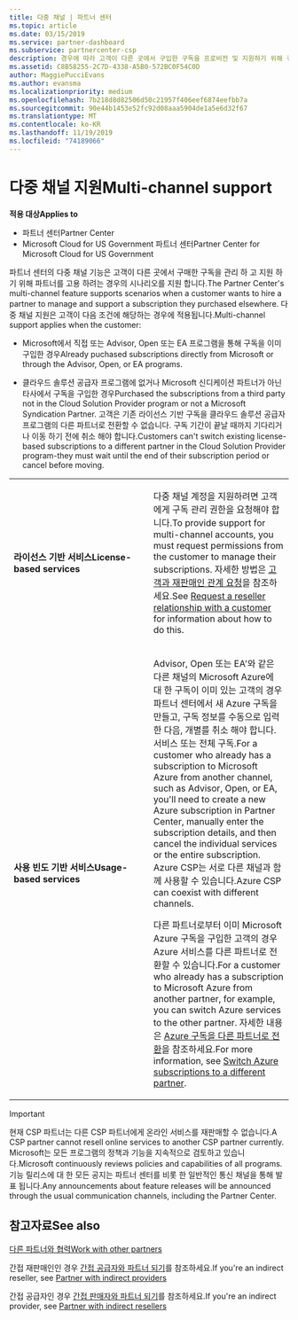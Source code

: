 ```yaml
---
title: 다중 채널 | 파트너 센터
ms.topic: article
ms.date: 03/15/2019
ms.service: partner-dashboard
ms.subservice: partnercenter-csp
description: 경우에 따라 고객이 다른 곳에서 구입한 구독을 프로비전 및 지원하기 위해 귀사를 고용하려 할 수도 있습니다.
ms.assetid: C8B58255-2C7D-4338-A5B0-572BC0F54C0D
author: MaggiePucciEvans
ms.author: evansma
ms.localizationpriority: medium
ms.openlocfilehash: 7b218d8d82506d50c21957f406eef6874eefbb7a
ms.sourcegitcommit: 90e44b1453e52fc92d08aaa5904de1a5e6d32f67
ms.translationtype: MT
ms.contentlocale: ko-KR
ms.lasthandoff: 11/19/2019
ms.locfileid: "74189066"
---
```

# <a name="multi-channel-support"></a><span data-ttu-id="ef470-103">다중 채널 지원</span><span class="sxs-lookup"><span data-stu-id="ef470-103">Multi-channel support</span></span>

<span data-ttu-id="ef470-104">**적용 대상**</span><span class="sxs-lookup"><span data-stu-id="ef470-104">**Applies to**</span></span>

-  <span data-ttu-id="ef470-105">파트너 센터</span><span class="sxs-lookup"><span data-stu-id="ef470-105">Partner Center</span></span>
-  <span data-ttu-id="ef470-106">Microsoft Cloud for US Government 파트너 센터</span><span class="sxs-lookup"><span data-stu-id="ef470-106">Partner Center for Microsoft Cloud for US Government</span></span>


<span data-ttu-id="ef470-107">파트너 센터의 다중 채널 기능은 고객이 다른 곳에서 구매한 구독을 관리 하 고 지원 하기 위해 파트너를 고용 하려는 경우의 시나리오를 지원 합니다.</span><span class="sxs-lookup"><span data-stu-id="ef470-107">The Partner Center's multi-channel feature supports scenarios when a customer wants to hire a partner to manage and support a subscription they purchased elsewhere.</span></span> <span data-ttu-id="ef470-108">다중 채널 지원은 고객이 다음 조건에 해당하는 경우에 적용됩니다.</span><span class="sxs-lookup"><span data-stu-id="ef470-108">Multi-channel support applies when the customer:</span></span>

-   <span data-ttu-id="ef470-109">Microsoft에서 직접 또는 Advisor, Open 또는 EA 프로그램을 통해 구독을 이미 구입한 경우</span><span class="sxs-lookup"><span data-stu-id="ef470-109">Already puchased subscriptions directly from Microsoft or through the Advisor, Open, or EA programs.</span></span>

-   <span data-ttu-id="ef470-110">클라우드 솔루션 공급자 프로그램에 없거나 Microsoft 신디케이션 파트너가 아닌 타사에서 구독을 구입한 경우</span><span class="sxs-lookup"><span data-stu-id="ef470-110">Purchased the subscriptions from a third party not in the Cloud Solution Provider program or not a Microsoft Syndication Partner.</span></span> <span data-ttu-id="ef470-111">고객은 기존 라이선스 기반 구독을 클라우드 솔루션 공급자 프로그램의 다른 파트너로 전환할 수 없습니다. 구독 기간이 끝날 때까지 기다리거나 이동 하기 전에 취소 해야 합니다.</span><span class="sxs-lookup"><span data-stu-id="ef470-111">Customers can't switch existing license-based subscriptions to a different partner in the Cloud Solution Provider program-they must wait until the end of their subscription period or cancel before moving.</span></span>


<table>
<colgroup>
<col width="50%" />
<col width="50%" />
</colgroup>
<tbody>
<tr class="odd">
<td><p><span data-ttu-id="ef470-112"><strong>라이선스 기반 서비스</strong></span><span class="sxs-lookup"><span data-stu-id="ef470-112"><strong>License-based services</strong></span></span></p></td>
<td><p><span data-ttu-id="ef470-113">다중 채널 계정을 지원하려면 고객에게 구독 관리 권한을 요청해야 합니다.</span><span class="sxs-lookup"><span data-stu-id="ef470-113">To provide support for multi-channel accounts, you must request permissions from the customer to manage their subscriptions.</span></span> <span data-ttu-id="ef470-114">자세한 방법은 <a href="request-a-relationship-with-a-customer.md" data-raw-source="[Request a reseller relationship with a customer](request-a-relationship-with-a-customer.md)">고객과 재판매인 관계 요청</a>을 참조하세요.</span><span class="sxs-lookup"><span data-stu-id="ef470-114">See <a href="request-a-relationship-with-a-customer.md" data-raw-source="[Request a reseller relationship with a customer](request-a-relationship-with-a-customer.md)">Request a reseller relationship with a customer</a> for information about how to do this.</span></span></p></td>
</tr>
<tr class="even">
<td><p><span data-ttu-id="ef470-115"><strong>사용 빈도 기반 서비스</strong></span><span class="sxs-lookup"><span data-stu-id="ef470-115"><strong>Usage-based services</strong></span></span></p></td>
<td>
<p><span data-ttu-id="ef470-116">Advisor, Open 또는 EA&#39;와 같은 다른 채널의 Microsoft Azure에 대 한 구독이 이미 있는 고객의 경우 파트너 센터에서 새 Azure 구독을 만들고, 구독 정보를 수동으로 입력 한 다음, 개별를 취소 해야 합니다. 서비스 또는 전체 구독.</span><span class="sxs-lookup"><span data-stu-id="ef470-116">For a customer who already has a subscription to Microsoft Azure from another channel, such as Advisor, Open, or EA, you&#39;ll need to create a new Azure subscription in Partner Center, manually enter the subscription details, and then cancel the individual services or the entire subscription.</span></span> <span data-ttu-id="ef470-117">Azure CSP는 서로 다른 채널과 함께 사용할 수 있습니다.</span><span class="sxs-lookup"><span data-stu-id="ef470-117">Azure CSP can coexist with different channels.</span></span></p>
<p><span data-ttu-id="ef470-118">다른 파트너로부터 이미 Microsoft Azure 구독을 구입한 고객의 경우 Azure 서비스를 다른 파트너로 전환할 수 있습니다.</span><span class="sxs-lookup"><span data-stu-id="ef470-118">For a customer who already has a subscription to Microsoft Azure from another partner, for example, you can switch Azure services to the other partner.</span></span>  <span data-ttu-id="ef470-119">자세한 내용은 <a href="switch-azure-subscriptions-to-a-different-partner.md" data-raw-source="[Switch Azure subscriptions to a different partner](switch-azure-subscriptions-to-a-different-partner.md)">Azure 구독을 다른 파트너로 전환</a>을 참조하세요.</span><span class="sxs-lookup"><span data-stu-id="ef470-119">For more information, see <a href="switch-azure-subscriptions-to-a-different-partner.md" data-raw-source="[Switch Azure subscriptions to a different partner](switch-azure-subscriptions-to-a-different-partner.md)">Switch Azure subscriptions to a different partner</a>.</span></span></p>
</td>
</tr>
</tbody>
</table>

> [!IMPORTANT]  
> <span data-ttu-id="ef470-120">현재 CSP 파트너는 다른 CSP 파트너에게 온라인 서비스를 재판매할 수 없습니다.</span><span class="sxs-lookup"><span data-stu-id="ef470-120">A CSP partner cannot resell online services to another CSP partner currently.</span></span> <span data-ttu-id="ef470-121">Microsoft는 모든 프로그램의 정책과 기능을 지속적으로 검토하고 있습니다.</span><span class="sxs-lookup"><span data-stu-id="ef470-121">Microsoft continuously reviews policies and capabilities of all programs.</span></span> <span data-ttu-id="ef470-122">기능 릴리스에 대 한 모든 공지는 파트너 센터를 비롯 한 일반적인 통신 채널을 통해 발표 됩니다.</span><span class="sxs-lookup"><span data-stu-id="ef470-122">Any announcements about feature releases will be announced through the usual communication channels, including the Partner Center.</span></span> 

## <a name="see-also"></a><span data-ttu-id="ef470-123">참고자료</span><span class="sxs-lookup"><span data-stu-id="ef470-123">See also</span></span>

[<span data-ttu-id="ef470-124">다른 파트너와 협력</span><span class="sxs-lookup"><span data-stu-id="ef470-124">Work with other partners</span></span>](work-with-other-partners.md)

<span data-ttu-id="ef470-125">간접 재판매인인 경우 [간접 공급자와 파트너 되기](indirect-reseller-tasks-in-partner-center.md)를 참조하세요.</span><span class="sxs-lookup"><span data-stu-id="ef470-125">If you're an indirect reseller, see [Partner with indirect providers](indirect-reseller-tasks-in-partner-center.md)</span></span>

<span data-ttu-id="ef470-126">간접 공급자인 경우 [간접 판매자와 파트너 되기](indirect-provider-tasks-in-partner-center.md)를 참조하세요.</span><span class="sxs-lookup"><span data-stu-id="ef470-126">If you're an indirect provider, see [Partner with indirect resellers](indirect-provider-tasks-in-partner-center.md)</span></span> 

 

 



